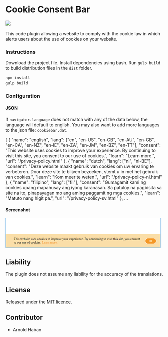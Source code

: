 # Cookie Consent Bar
![](https://img.shields.io/badge/version-1.0.0-orange.svg)

This code plugin allowing a website to comply with the cookie law in which alerts users about the use of cookies on your website.

### Instructions
  
Download the project file. Install dependencies using bash. Run `gulp build` to build distribution files in the `dist` folder.
```bash
npm install
gulp build
```

### Configuration

#### JSON

If `navigator.language` does not match with any of the data below, the language will default to english. You may also want to add more languages to the json file: `cookiebar.dat`.

[
  { "name": "english",
    "lang": ["en", "en-US", "en-GB", "en-AU", "en-GB", "en-CA", "en-NZ", "en-IE", "en-ZA", "en-JM", "en-BZ", "en-TT"],
    "consent": "This website uses cookies to improve your experience. By continuing to visit this site, you consent to our use of cookies.",
    "learn": "Learn more.",
    "url": "/privacy-policy.html"
  },
  { "name": "dutch",
    "lang": ["nl", "nl-BE"],
    "consent": "Deze website maakt gebruik van cookies om uw ervaring te verbeteren. Door deze site te blijven bezoeken, stemt u in met het gebruik van cookies.",
    "learn": "Kom meer te weten.",
    "url": "/privacy-policy-nl.html"
  },
  { "name": "filipino",
    "lang": ["fil"],
    "consent": "Gumagamit kami ng cookies upang mapahusay ang iyong karanasan. Sa patuloy na pagbisita sa site na ito, pinapayagan mo ang aming paggamit ng mga cookies.",
    "learn": "Matuto nang higit pa.",
    "url": "/privacy-policy-sv.html"
  },
...


#### Screenshot
![](https://github.com/hsbyte/cookie-bar-consent/blob/master/.md/cookiebarconsent.svg)

## Liability
The plugin does not assume any liability for the accuracy of the translations.

## License
Released under the [MIT licence](http://opensource.org/licenses/MIT).

## Contributor
- Arnold Haban
